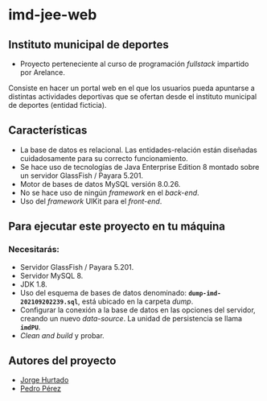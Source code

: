 # imd-jee-web  

## Instituto municipal de deportes

- Proyecto perteneciente al curso de programación *fullstack* impartido por Arelance.

Consiste en hacer un portal web en el que los usuarios pueda apuntarse a distintas actividades deportivas que se ofertan desde el instituto municipal de deportes (entidad ficticia).

## Características

- La base de datos es relacional. Las entidades-relación están diseñadas cuidadosamente para su correcto funcionamiento.
- Se hace uso de tecnologías de Java Enterprise Edition 8 montado sobre un servidor GlassFish / Payara 5.201.
- Motor de bases de datos MySQL versión 8.0.26.
- No se hace uso de ningún *framework* en el *back-end*.
- Uso del *framework* UIKit para el *front-end*. 

## Para ejecutar este proyecto en tu máquina

### Necesitarás:

- Servidor GlassFish / Payara 5.201.
- Servidor MySQL 8.
- JDK 1.8.
- Uso del esquema de bases de datos denominado: **`dump-imd-202109202239.sql`**, está ubicado en la carpeta *dump*.
- Configurar la conexión a la base de datos en las opciones del servidor, creando un nuevo *data-source*. La unidad de persistencia se llama **`imdPU`**.
- *Clean and build* y probar.

## Autores del proyecto

- [Jorge Hurtado](https://github.com/jorgehurtadodmx)
- [Pedro Pérez](https://github.com/zepyrshut)